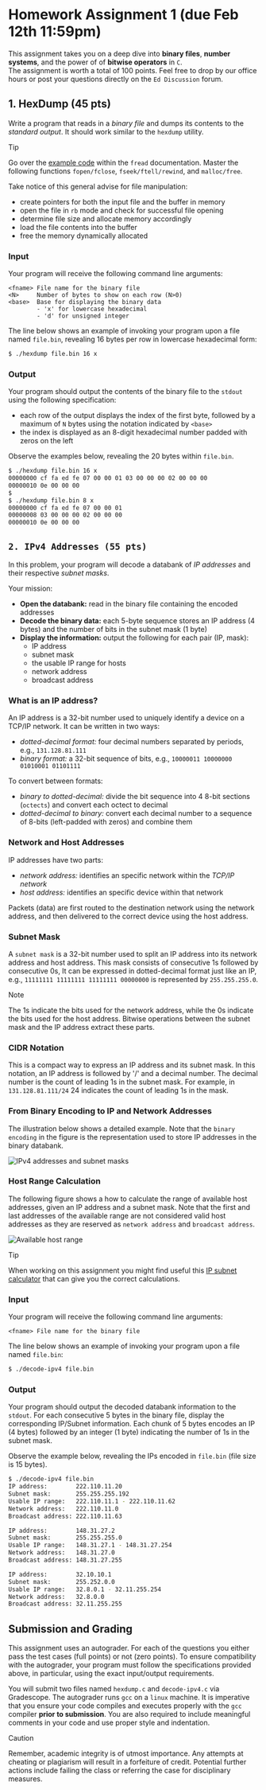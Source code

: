 # Homework Assignment 1 (due Feb 12th 11:59pm)

This assignment takes you on a deep dive into **binary files**, 
**number systems**, and the power of of **bitwise operators** in `C`.  
The assignment is worth a total of 100 points.  Feel free to drop by our 
office hours or post your questions directly on the `Ed Discussion` forum.

## 1. HexDump (45 pts)
Write a program that reads in a *binary file* and dumps its contents 
to the *standard output*.  It should work similar to the `hexdump` utility.  

> [!TIP]
> Go over the [example code](http://www.cplusplus.com/reference/cstdio/fread/) 
> within the `fread` documentation.  Master the following functions `fopen/fclose`,
> `fseek/ftell/rewind`, and `malloc/free`.

Take notice of this general advise for file manipulation:

- create pointers for both the input file and the buffer in memory
- open the file in `rb` mode and check for successful file opening
- determine file size and allocate memory accordingly
- load the file contents into the buffer
- free the memory dynamically allocated   

### Input
Your program will receive the following command line arguments:
```text
<fname> File name for the binary file
<N>     Number of bytes to show on each row (N>0)
<base>  Base for displaying the binary data
        - 'x' for lowercase hexadecimal
        - 'd' for unsigned integer
```

The line below shows an example of invoking your program upon a file 
named `file.bin`, revealing 16 bytes per row in lowercase hexadecimal
form:
```bash
$ ./hexdump file.bin 16 x
```

### Output
Your program should output the contents of the binary file to the 
`stdout` using the following specification:

- each row of the output displays the index of the first byte, followed
  by a maximum of `N` bytes using the notation indicated by `<base>`
- the index is displayed as an 8-digit hexadecimal number padded with
  zeros on the left

Observe the examples below, revealing the 20 bytes within `file.bin`.

```bash
$ ./hexdump file.bin 16 x
00000000 cf fa ed fe 07 00 00 01 03 00 00 00 02 00 00 00
00000010 0e 00 00 00
$
$ ./hexdump file.bin 8 x
00000000 cf fa ed fe 07 00 00 01 
00000008 03 00 00 00 02 00 00 00
00000010 0e 00 00 00
```

## `2. IPv4 Addresses (55 pts)`
In this problem, your program will decode a databank of *IP addresses* and 
their respective *subnet masks*.  

Your mission:

- **Open the databank:** read in the binary file containing the encoded addresses
- **Decode the binary data:** each 5-byte sequence stores an IP address (4 bytes)
  and the number of bits in the subnet mask (1 byte)
- **Display the information:** output the following for each pair (IP, mask):
  - IP address
  - subnet mask
  - the usable IP range for hosts
  - network address
  - broadcast address
  
### What is an IP address?
An IP address is a 32-bit number used to uniquely identify a device on a 
TCP/IP network.  It can be written in two ways:

- *dotted-decimal format:* four decimal numbers separated by periods,
  e.g., `131.128.81.111`
- *binary format:* a 32-bit sequence of bits, e.g., `10000011 10000000 01010001 01101111`

To convert between formats:

- *binary to dotted-decimal:* divide the bit sequence into 4 8-bit sections (`octects`)
  and convert each octect to decimal
- *dotted-decimal to binary:* convert each decimal number to a sequence of 8-bits
  (left-padded with zeros) and combine them

### Network and Host Addresses

IP addresses have two parts:

- *network address:* identifies an specific network within the *TCP/IP network*
- *host address:* identifies an specific device within that network

Packets (data) are first routed to the destination network using the network address, 
and then delivered to the correct device using the host address.

### Subnet Mask

A `subnet mask` is a 32-bit number used to split an IP address into its network 
address and host address.  This mask consists of consecutive 1s followed by
consecutive 0s,  It can be expressed in dotted-decimal format just like an IP,
e.g., `11111111 11111111 11111111 00000000` is represented by `255.255.255.0`.  

> [!NOTE]
> The 1s indicate the bits used for the network address, while the 0s indicate
> the bits used for the host address.  Bitwise operations between the subnet
> mask and the IP address extract these parts.

### CIDR Notation

This is a compact way to express an IP address and its subnet mask.  In this notation, 
an IP address is followed by '/' and a decimal number.  The decimal number is 
the count of leading 1s in the subnet mask.  For example, in `131.128.81.111/24` 
24 indicates the count of leading 1s in the mask.

### From Binary Encoding to IP and Network Addresses

The illustration below shows a detailed example.  Note that the `binary encoding` 
in the figure is the representation used to store IP addresses in the binary 
databank.

![IPv4 addresses and subnet masks](ipv4-encoding.jpg)

### Host Range Calculation

The following figure shows a how to calculate the range of available host addresses, 
given an IP address and a subnet mask.  Note that the first and last addresses of the 
available range are not considered valid host addresses as they are reserved as 
`network address` and `broadcast address`. 

![Available host range](host-range.jpg)

> [!TIP]
> When working on this assignment you might find useful this
> [IP subnet calculator](https://www.calculator.net/ip-subnet-calculator.html)
> that can give you the correct calculations.

### Input
Your program will receive the following command line arguments:

```text
<fname> File name for the binary file
```

The line below shows an example of invoking your program upon a file 
named `file.bin`:

```bash
$ ./decode-ipv4 file.bin
```

### Output
Your program should output the decoded databank information to the `stdout`.  For each 
consecutive 5 bytes in the binary file, display the corresponding IP/Subnet information. 
Each chunk of 5 bytes encodes an IP (4 bytes) followed by an integer (1 byte) indicating 
the number of 1s in the subnet mask.

Observe the example below, revealing the IPs encoded in `file.bin` (file size is 15 bytes).

```bash
$ ./decode-ipv4 file.bin
IP address:        222.110.11.20
Subnet mask:       255.255.255.192
Usable IP range:   222.110.11.1 - 222.110.11.62
Network address:   222.110.11.0
Broadcast address: 222.110.11.63

IP address:        148.31.27.2
Subnet mask:       255.255.255.0
Usable IP range:   148.31.27.1 - 148.31.27.254
Network address:   148.31.27.0
Broadcast address: 148.31.27.255

IP address:        32.10.10.1
Subnet mask:       255.252.0.0
Usable IP range:   32.8.0.1 - 32.11.255.254
Network address:   32.8.0.0
Broadcast address: 32.11.255.255
```

## Submission and Grading

This assignment uses an autograder. For each of the questions you either pass 
the test cases (full points) or not (zero points). To ensure compatibility 
with the autograder, your program must follow the specifications provided 
above, in particular, using the exact input/output requirements.

You will submit two files named `hexdump.c` and `decode-ipv4.c` via 
Gradescope.  The autograder runs `gcc` on a `linux` machine.  It is 
imperative that you ensure your code compiles and executes properly 
with the `gcc` compiler **prior to submission**.  You are also 
required to include meaningful comments in your code and use proper 
style and indentation.


> [!CAUTION]
> Remember, academic integrity is of utmost importance.  Any attempts at
> cheating or plagiarism will result in a forfeiture of credit.  Potential
> further actions include failing the class or referring the case for
> disciplinary measures.
